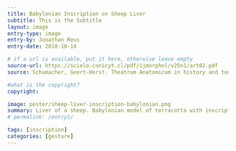 ```yaml
---
title: Babylonian Inscription on Sheep Liver
subtitle: This is the Subtitle
layout: image
entry-type: image
entry-by: Jonathan Reus
entry-date: 2018-10-14

# if a url is available, put it here, otherwise leave empty
source-url: https://scielo.conicyt.cl/pdf/ijmorphol/v25n1/art02.pdf
source: Schumacher, Geert-Horst. Theatrum Anatomicum in history and today. Int. J. Morphology, 25(1):15-32, 2007

#what is the copyright?
copyright:

image: poster/sheep-liver-inscription-babylonian.png
summary: Liver of a sheep. Babylonian model of terracotta with inscriptions from 18th to 19th century B.C.
# permalink: /entry1/

tags: [inscription]
categories: [gesture]
---
```

